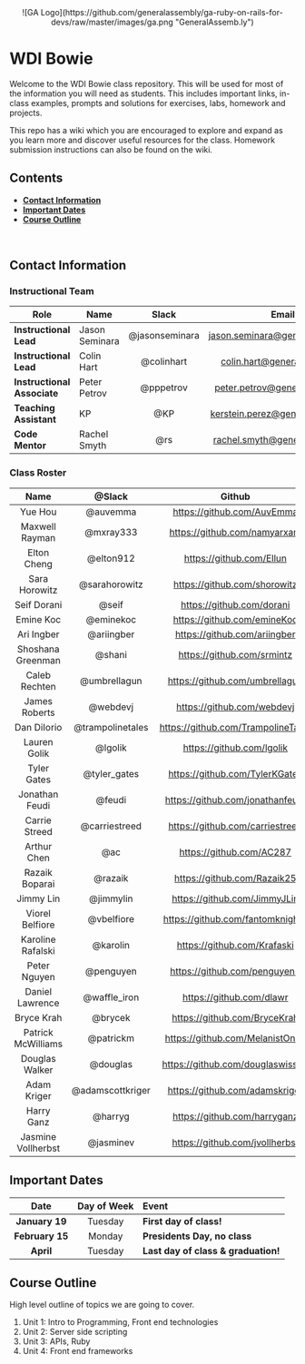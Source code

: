 <center>
![GA Logo](https://github.com/generalassembly/ga-ruby-on-rails-for-devs/raw/master/images/ga.png "GeneralAssemb.ly")
</center>

# WDI Bowie

Welcome to the WDI Bowie class repository. This will be used for most of the information you will need as students. This includes important links, in-class examples, prompts and solutions for exercises, labs, homework and projects.

This repo has a wiki which you are encouraged to explore and expand as you learn more and discover useful resources for the class. Homework submission instructions can also be found on the wiki.

## Contents

- [**Contact Information**](#contact-information)
- [**Important Dates**](#important-dates)
- [**Course Outline**](#course-outline)

<br>

## Contact Information

### Instructional Team

| Role                   | Name               | Slack       | Email         | GitHub |
|------------------------|--------------------|:-------------:|:-------------:|:------:|
| **Instructional Lead** | Jason Seminara | @jasonseminara | jason.seminara@generalassemb.ly | [jasonseminara](https://github.com/jasonseminara) |
| **Instructional Lead** | Colin Hart | @colinhart | colin.hart@generalassemb.ly | [ColinTheRobot](https://github.com/ColinTheRobot) |
| **Instructional Associate** | Peter Petrov | @pppetrov | peter.petrov@generalassemb.ly | [pppetrov](https://github.com/pppetrov) |
| **Teaching Assistant** | KP | @KP | kerstein.perez@generalassemb.ly | [kersteinperez](https://github.com/kersteinperez) |
| **Code Mentor** | Rachel Smyth | @rs | rachel.smyth@generalassemb.ly | [RachelScodes](https://github.com/RachelScodes) |

### Class Roster

| Name | @Slack | Github |
| :--: | :----: | :----: |
|Yue Hou|@auvemma|https://github.com/AuvEmma|
|Maxwell Rayman|@mxray333|https://github.com/namyarxam|
|Elton Cheng|@elton912|https://github.com/Ellun|
|Sara Horowitz|@sarahorowitz|https://github.com/shorowitz|
|Seif Dorani|@seif|https://github.com/dorani|
|Emine Koc|@eminekoc|https://github.com/emineKoc|
|Ari Ingber|@ariingber|https://github.com/ariingber|
|Shoshana Greenman|@shani|https://github.com/srmintz|
|Caleb Rechten|@umbrellagun|https://github.com/umbrellagun|
|James Roberts|@webdevj|https://github.com/webdevj|
|Dan DiIorio|@trampolinetales|https://github.com/TrampolineTales|
|Lauren Golik|@lgolik|https://github.com/lgolik|
|Tyler Gates|@tyler_gates|https://github.com/TylerKGates|
|Jonathan Feudi|@feudi|https://github.com/jonathanfeudi|
|Carrie Streed|@carriestreed|https://github.com/carriestreed|
|Arthur Chen|@ac|https://github.com/AC287|
|Razaik Boparai|@razaik|https://github.com/Razaik25|
|Jimmy Lin|@jimmylin|https://github.com/JimmyJLin|
|Viorel Belfiore|@vbelfiore|https://github.com/fantomknight1|
|Karoline Rafalski|@karolin|https://github.com/Krafaski|
|Peter Nguyen|@penguyen|https://github.com/penguyen1|
|Daniel Lawrence|@waffle_iron|https://github.com/dlawr|
|Bryce Krah|@brycek|https://github.com/BryceKrah|
|Patrick McWilliams|@patrickm|https://github.com/MelanistOnca|
|Douglas Walker|@douglas|https://github.com/douglaswissett|
|Adam Kriger|@adamscottkriger|https://github.com/adamskriger|
|Harry Ganz|@harryg|https://github.com/harryganz|
|Jasmine Vollherbst|@jasminev|https://github.com/jvollherbst|

## Important Dates

| Date | Day of Week | Event |
|:----:|:-----------:|:------|
| **January 19**  | Tuesday  | **First day of class!** |
| **February 15** | Monday  | **Presidents Day, no class** |
| **April**    | Tuesday | **Last day of class & graduation!** |

## Course Outline

High level outline of topics we are going to cover.

1. Unit 1: Intro to Programming, Front end technologies
2. Unit 2: Server side scripting
3. Unit 3: APIs, Ruby
4. Unit 4: Front end frameworks

